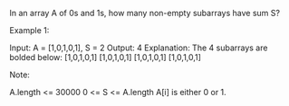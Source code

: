 In an array A of 0s and 1s, how many non-empty subarrays have sum S?



Example 1:

Input: A = [1,0,1,0,1], S = 2
Output: 4
Explanation:
The 4 subarrays are bolded below:
[1,0,1,0,1]
[1,0,1,0,1]
[1,0,1,0,1]
[1,0,1,0,1]


Note:

A.length <= 30000
0 <= S <= A.length
A[i] is either 0 or 1.